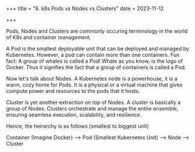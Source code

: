 +++
title = "8. k8s Pods vs Nodes vs Clusters"
date = 2023-11-12

+++

Pods, Nodes and Clusters are commonly occuring terminology in the world of K8s and container management. 

A Pod is the smallest deployable unit that can be deployed and managed by Kubernetes. However, a pod can contain more than one containers.
Fun fact: A group of whales is called a Pod! Whale as you know, is the logo of Docker. Thus it signifies the fact that a group of containers is called a Pod.

Now let's talk about Nodes. A Kubernetes node is a powerhouse, it is a warm, cozy home for Pods. It is a physical or a virtual machine that gives compute power and resources to the pods that it hosts.

Cluster is yet another extraction on top of Nodes. A cluster is basically a group of Nodes. Clusters orchestrate and manage the entire ensemble, ensuring seamless execution, scalability, and resilience. 

Hence, the heirarchy is as follows (smallest to biggest unit)

Container (Imagine Docker) --> Pod (Smallest Kubernetes Unit) --> Node --> Cluster

